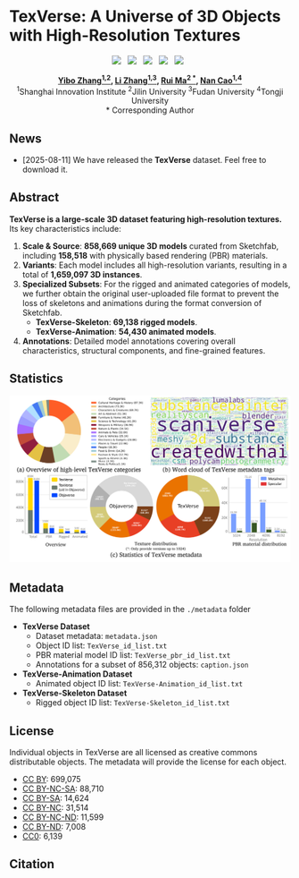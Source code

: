 # TexVerse: A Universe of 3D Objects with High-Resolution Textures

<div align="center">
  <a href='#'><img src='https://img.shields.io/badge/Project%20Page-Coming%20Soon-lightgrey'></a> &nbsp;
  <a href='./assets/TexVerse.pdf'><img src='https://img.shields.io/badge/Paper-PDF-critical'></a> &nbsp;

  <a href='https://huggingface.co/datasets/YiboZhang2001/TexVerse'>
  <img src='https://img.shields.io/badge/%F0%9F%A4%97%20Hugging%20Face-TexVerse-blue'></a> &nbsp;
  <a href='https://huggingface.co/datasets/YiboZhang2001/TexVerse-1K'>
  <img src='https://img.shields.io/badge/%F0%9F%A4%97%20Hugging%20Face-TexVerse--1K-blue'></a> &nbsp;
  
  <a href='https://huggingface.co/datasets/YiboZhang2001/TexVerse-Skeleton-Animation'>
  <img src='https://img.shields.io/badge/%F0%9F%A4%97%20Hugging%20Face-TexVerse--Skeleton--Animation-blue'></a> &nbsp;




**[Yibo Zhang<sup>1,2</sup>](https://yiboz2001.github.io/),  [Li Zhang<sup>1,3</sup>](https://lzrobots.github.io/),  [Rui Ma<sup>2 &ast;</sup>](https://ruim-jlu.github.io/), [Nan Cao<sup>1,4</sup>](http://nancao.org/)** 
<br>
<sup>1</sup>Shanghai Innovation Institute
<sup>2</sup>Jilin University 
<sup>3</sup>Fudan University 
<sup>4</sup>Tongji University 
<br>
&ast; Corresponding Author

</div>

## News

- [2025-08-11] We have released the **TexVerse** dataset. Feel free to download it.

## Abstract

**TexVerse is a large-scale 3D dataset featuring high-resolution textures.**
Its key characteristics include:
1. **Scale & Source**: **858,669 unique 3D models** curated from Sketchfab, including **158,518** with physically based rendering (PBR) materials.
2. **Variants**: Each model includes all high-resolution variants, resulting in a total of **1,659,097 3D instances**.
3. **Specialized Subsets**:
   For the rigged and animated categories of models, we further obtain the original user-uploaded file format to prevent the loss of skeletons and animations during the format conversion of Sketchfab. 
   - **TexVerse-Skeleton**: **69,138 rigged models**.
   - **TexVerse-Animation**: **54,430 animated models**.
4. **Annotations**: Detailed model annotations covering overall characteristics, structural components, and fine-grained features.

## Statistics

![TexVerse](assets/statistics.png)

## Metadata

The following metadata files are provided in the `./metadata` folder
- **TexVerse Dataset**  
  - Dataset metadata: `metadata.json`  
  - Object ID list: `TexVerse_id_list.txt`  
  - PBR material model ID list: `TexVerse_pbr_id_list.txt`  
  - Annotations for a subset of 856,312 objects: `caption.json`  
- **TexVerse-Animation Dataset**  
  - Animated object ID list: `TexVerse-Animation_id_list.txt`  
- **TexVerse-Skeleton Dataset**  
  - Rigged object ID list: `TexVerse-Skeleton_id_list.txt`  

## License

Individual objects in TexVerse are all licensed as creative commons distributable objects. The metadata will provide the license for each object.

- [CC BY](https://creativecommons.org/licenses/by/4.0/): 699,075  
- [CC BY-NC-SA](https://creativecommons.org/licenses/by-nc-sa/4.0/): 88,710  
- [CC BY-SA](https://creativecommons.org/licenses/by-sa/4.0/): 14,624  
- [CC BY-NC](https://creativecommons.org/licenses/by-nc/4.0/): 31,514  
- [CC BY-NC-ND](https://creativecommons.org/licenses/by-nc-nd/4.0/): 11,599  
- [CC BY-ND](https://creativecommons.org/licenses/by-nd/4.0/): 7,008  
- [CC0](https://creativecommons.org/publicdomain/zero/1.0/): 6,139 

## Citation

```
```

